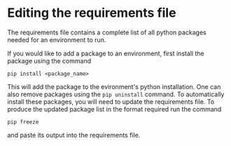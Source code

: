 # Editing the requirements file

The requirements file contains a complete list of all python packages needed for an environment to run. 

If you would like to add a package to an environment, first install the package using the command

`pip install <package_name>`

This will add the package to the evironment's python installation. One can also remove packages using the `pip uninstall` command. To automatically install these packages, you will need to update the requirements file. To produce the updated package list in the format required run the command 

`pip freeze`

and paste its output into the requirements file.
